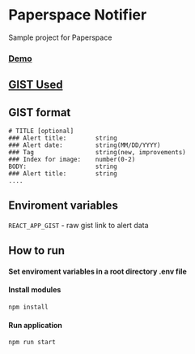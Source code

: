 # Paperspace Notifier
Sample project for Paperspace
### [Demo](https://ps-notifier.now.sh/)

## [GIST Used](https://gist.githubusercontent.com/reynld/d618a3acd79e0e7b459fb79bf28b4615/raw/0fbb9b7b41e0a8179c4bdb9170224f37295f0c61/ps_notifier.md")

## GIST format 
```
# TITLE [optional]
### Alert title:        string
### Alert date:         string(MM/DD/YYYY)
### Tag                 string(new, improvements)
### Index for image:    number(0-2)
BODY:                   string
### Alert title:        string
....
```

## Enviroment variables
`REACT_APP_GIST` - raw gist link to alert data

## How to run

#### Set enviroment variables in a root directory .env file 

#### Install modules
`npm install`

#### Run application
`npm run start`
